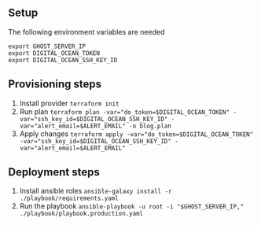 ## Setup

The following environment variables are needed

```
export GHOST_SERVER_IP
export DIGITAL_OCEAN_TOKEN
export DIGITAL_OCEAN_SSH_KEY_ID
```

## Provisioning steps

1. Install provider
   `terraform init`
2. Run plan
   `terraform plan -var="do_token=$DIGITAL_OCEAN_TOKEN" -var="ssh_key_id=$DIGITAL_OCEAN_SSH_KEY_ID" -var="alert_email=$ALERT_EMAIL" -o blog.plan`
3. Apply changes
   `terraform apply -var="do_token=$DIGITAL_OCEAN_TOKEN" -var="ssh_key_id=$DIGITAL_OCEAN_SSH_KEY_ID" -var="alert_email=$ALERT_EMAIL"`

## Deployment steps

1. Install ansible roles
   `ansible-galaxy install -r ./playbook/requirements.yaml`
2. Run the playbook
   `ansible-playbook -u root -i "$GHOST_SERVER_IP," ./playbook/playbook.production.yaml`

